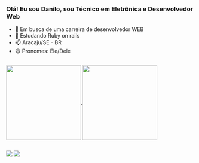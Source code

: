 ### Olá! Eu sou Danilo, sou Técnico em Eletrônica e Desenvolvedor Web

- 🔭 Em busca de uma carreira de desenvolvedor WEB
- 🌱 Estudando Ruby on rails
- 📫 Aracaju/SE - BR
- 😄 Pronomes: Ele/Dele

##

<a href="https://github.com/DaniloRibeiro07/github-readme-stats">
  <img height=200 align="center" src="https://github-readme-stats.vercel.app/api?username=DaniloRibeiro07&theme=holi&hide=contribs,stars&show_icons=true&rank_icon=github#gh-dark-mode-only" />
</a>
<a href="https://github.com/anuraghazra/convoychat">
  <img height=200 align="center" src="https://github-readme-stats.vercel.app/api/top-langs/?username=DaniloRibeiro07&layout=compact&theme=holi&hide=c%2B%2B,c,shell,makefile,openscad,assembly,dockerfile" />
</a>

##
 
<div> 
  <a href="https://www.instagram.com/daniloribei" target="_blank"><img src="https://img.shields.io/badge/-Instagram-%23E4405F?style=for-the-badge&logo=instagram&logoColor=white" target="_blank"></a>
  <a href="https://www.linkedin.com/in/danilorib" target="_blank"><img src="https://img.shields.io/badge/-LinkedIn-%230077B5?style=for-the-badge&logo=linkedin&logoColor=white" target="_blank"></a> 
  
</div>
